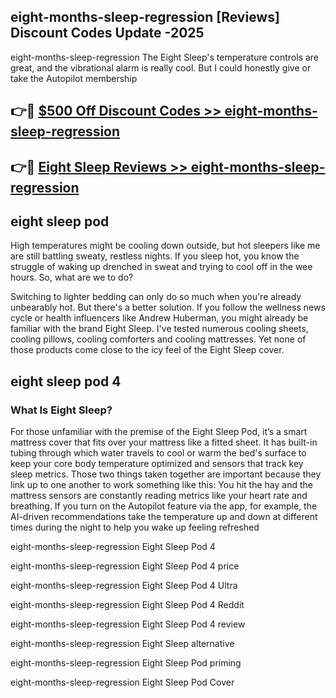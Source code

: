 ## eight-months-sleep-regression [Reviews​] Discount Codes Update -2025

eight-months-sleep-regression The Eight Sleep's temperature controls are great, and the vibrational alarm is really cool. But I could honestly give or take the Autopilot membership

## 👉🔴 [$500 Off Discount Codes >> eight-months-sleep-regression](http://download.freeplayer.one?title=eight-months-sleep-regression&ref=18-ES)

## 👉🔴 [Eight Sleep Reviews >> eight-months-sleep-regression](http://download.freeplayer.one?title=eight-months-sleep-regression&ref=18-ES)

## eight sleep pod

High temperatures might be cooling down outside, but hot sleepers like me are still battling sweaty, restless nights. If you sleep hot, you know the struggle of waking up drenched in sweat and trying to cool off in the wee hours. So, what are we to do?

Switching to lighter bedding can only do so much when you're already unbearably hot. But there's a better solution. If you follow the wellness news cycle or health influencers like Andrew Huberman, you might already be familiar with the brand Eight Sleep. I've tested numerous cooling sheets, cooling pillows, cooling comforters and cooling mattresses. Yet none of those products come close to the icy feel of the Eight Sleep cover.

## eight sleep pod 4

### What Is Eight Sleep?

For those unfamiliar with the premise of the Eight Sleep Pod, it’s a smart mattress cover that fits over your mattress like a fitted sheet. It has built-in tubing through which water travels to cool or warm the bed's surface to keep your core body temperature optimized and sensors that track key sleep metrics. Those two things taken together are important because they link up to one another to work something like this: You hit the hay and the mattress sensors are constantly reading metrics like your heart rate and breathing. If you turn on the Autopilot feature via the app, for example, the AI-driven recommendations take the temperature up and down at different times during the night to help you wake up feeling refreshed

eight-months-sleep-regression Eight Sleep Pod 4

eight-months-sleep-regression Eight Sleep Pod 4 price

eight-months-sleep-regression Eight Sleep Pod 4 Ultra

eight-months-sleep-regression Eight Sleep Pod 4 Reddit

eight-months-sleep-regression Eight Sleep Pod 4 review

eight-months-sleep-regression Eight Sleep alternative

eight-months-sleep-regression Eight Sleep Pod priming

eight-months-sleep-regression Eight Sleep Pod Cover